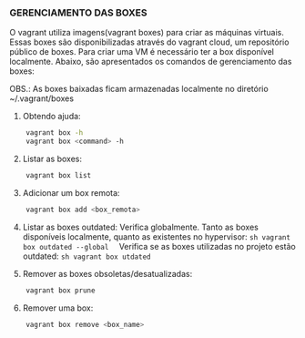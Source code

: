 ### GERENCIAMENTO DAS BOXES

O vagrant utiliza imagens(vagrant boxes) para criar as máquinas virtuais. Essas boxes são disponibilizadas através do vagrant cloud, um repositório público de boxes. Para criar uma VM é necessário ter a box disponível localmente. Abaixo, são apresentados os comandos de gerenciamento das boxes:

OBS.: As boxes baixadas ficam armazenadas localmente no diretório ~/.vagrant/boxes

1. Obtendo ajuda:

```sh
    vagrant box -h
    vagrant box <command> -h
```

2. Listar as boxes:
```sh
    vagrant box list
```

3. Adicionar um box remota:
```sh
    vagrant box add <box_remota>
```

4. Listar as boxes outdated:
    Verifica globalmente. Tanto as boxes disponíveis localmente, quanto as existentes no hypervisor:
        ```sh
            vagrant box outdated --global 
        ```
    Verifica se as boxes utilizadas no projeto estão outdated:
        ```sh
            vagrant box utdated 
        ```


1. Remover as boxes obsoletas/desatualizadas:
```sh
    vagrant box prune
```

6. Remover uma box:
```sh
    vagrant box remove <box_name>
```

